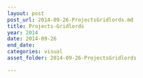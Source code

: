 ```yaml
---
layout: post
post_url: 2014-09-26-ProjectsGridlords.md
title: Projects-Gridlords
year: 2014
date: 2014-09-26
end_date: 
categories: visual
asset_folder: 2014-09-26-ProjectsGridlords

---
```

